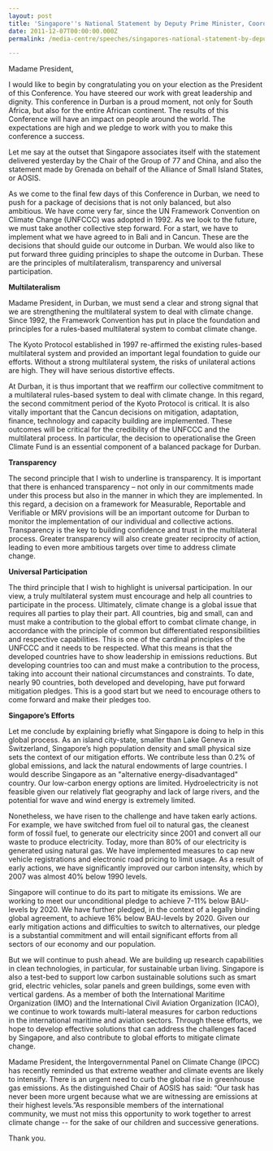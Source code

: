 ```yaml
---
layout: post
title: 'Singapore''s National Statement by Deputy Prime Minister, Coordinating Minister for National Security and Minister for Home Affairs Mr Teo Chee Hean, at the UNFCCC COP-17 High Level Segment, in Durban, South Africa, 7 December 2011'
date: 2011-12-07T00:00:00.000Z
permalink: /media-centre/speeches/singapores-national-statement-by-deputy-prime-minister-coordinating-minister-for-national-security-and-minister-for-home-affairs-mr-teo-chee-hean-at-the-unfccc-cop-17-high-level-segment

---
```



Madame President, 

I would like to begin by congratulating you on your election as the President of this Conference. You have steered our work with great leadership and dignity. This conference in Durban is a proud moment, not only for South Africa, but also for the entire African continent. The results of this Conference will have an impact on people around the world. The expectations are high and we pledge to work with you to make this conference a success. 

Let me say at the outset that Singapore associates itself with the statement delivered yesterday by the Chair of the Group of 77 and China, and also the statement made by Grenada on behalf of the Alliance of Small Island States, or AOSIS. 

As we come to the final few days of this Conference in Durban, we need to push for a package of decisions that is not only balanced, but also ambitious. We have come very far, since the UN Framework Convention on Climate Change (UNFCCC) was adopted in 1992. As we look to the future, we must take another collective step forward. For a start, we have to implement what we have agreed to in Bali and in Cancun. These are the decisions that should guide our outcome in Durban. We would also like to put forward three guiding principles to shape the outcome in Durban. These are the principles of multilateralism, transparency and universal participation. 

**Multilateralism** 

Madame President, in Durban, we must send a clear and strong signal that we are strengthening the multilateral system to deal with climate change. Since 1992, the Framework Convention has put in place the foundation and principles for a rules-based multilateral system to combat climate change. 

The Kyoto Protocol established in 1997 re-affirmed the existing rules-based multilateral system and provided an important legal foundation to guide our efforts. Without a strong multilateral system, the risks of unilateral actions are high. They will have serious distortive effects. 

At Durban, it is thus important that we reaffirm our collective commitment to a multilateral rules-based system to deal with climate change. In this regard, the second commitment period of the Kyoto Protocol is critical. It is also vitally important that the Cancun decisions on mitigation, adaptation, finance, technology and capacity building are implemented. These outcomes will be critical for the credibility of the UNFCCC and the multilateral process. In particular, the decision to operationalise the Green Climate Fund is an essential component of a balanced package for Durban. 

**Transparency** 

The second principle that I wish to underline is transparency. It is important that there is enhanced transparency – not only in our commitments made under this process but also in the manner in which they are implemented. In this regard, a decision on a framework for Measurable, Reportable and Verifiable or MRV provisions will be an important outcome for Durban to monitor the implementation of our individual and collective actions. Transparency is the key to building confidence and trust in the multilateral process. Greater transparency will also create greater reciprocity of action, leading to even more ambitious targets over time to address climate change. 

**Universal Participation** 

The third principle that I wish to highlight is universal participation. In our view, a truly multilateral system must encourage and help all countries to participate in the process. Ultimately, climate change is a global issue that requires all parties to play their part. All countries, big and small, can and must make a contribution to the global effort to combat climate change, in accordance with the principle of common but differentiated responsibilities and respective capabilities. This is one of the cardinal principles of the UNFCCC and it needs to be respected. What this means is that the developed countries have to show leadership in emissions reductions. But developing countries too can and must make a contribution to the process, taking into account their national circumstances and constraints. To date, nearly 90 countries, both developed and developing, have put forward mitigation pledges. This is a good start but we need to encourage others to come forward and make their pledges too. 

**Singapore’s Efforts** 

Let me conclude by explaining briefly what Singapore is doing to help in this global process. As an island city-state, smaller than Lake Geneva in Switzerland, Singapore’s high population density and small physical size sets the context of our mitigation efforts. We contribute less than 0.2% of global emissions, and lack the natural endowments of large countries. I would describe Singapore as an "alternative energy-disadvantaged" country. Our low-carbon energy options are limited. Hydroelectricity is not feasible given our relatively flat geography and lack of large rivers, and the potential for wave and wind energy is extremely limited. 

Nonetheless, we have risen to the challenge and have taken early actions. For example, we have switched from fuel oil to natural gas, the cleanest form of fossil fuel, to generate our electricity since 2001 and convert all our waste to produce electricity. Today, more than 80% of our electricity is generated using natural gas. We have implemented measures to cap new vehicle registrations and electronic road pricing to limit usage. As a result of early actions, we have significantly improved our carbon intensity, which by 2007 was almost 40% below 1990 levels. 

Singapore will continue to do its part to mitigate its emissions. We are working to meet our unconditional pledge to achieve 7-11% below BAU-levels by 2020. We have further pledged, in the context of a legally binding global agreement, to achieve 16% below BAU-levels by 2020. Given our early mitigation actions and difficulties to switch to alternatives, our pledge is a substantial commitment and will entail significant efforts from all sectors of our economy and our population. 

But we will continue to push ahead. We are building up research capabilities in clean technologies, in particular, for sustainable urban living. Singapore is also a test-bed to support low carbon sustainable solutions such as smart grid, electric vehicles, solar panels and green buildings, some even with vertical gardens. As a member of both the International Maritime Organization (IMO) and the International Civil Aviation Organization (ICAO), we continue to work towards multi-lateral measures for carbon reductions in the international maritime and aviation sectors. Through these efforts, we hope to develop effective solutions that can address the challenges faced by Singapore, and also contribute to global efforts to mitigate climate change. 

Madame President, the Intergovernmental Panel on Climate Change (IPCC) has recently reminded us that extreme weather and climate events are likely to intensify. There is an urgent need to curb the global rise in greenhouse gas emissions. As the distinguished Chair of AOSIS has said: “Our task has never been more urgent because what we are witnessing are emissions at their highest levels.”As responsible members of the international community, we must not miss this opportunity to work together to arrest climate change -- for the sake of our children and successive generations. 

Thank you. 


